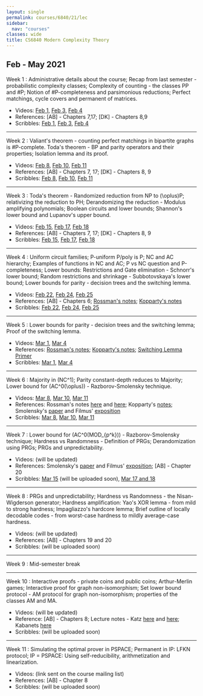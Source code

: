 ```yaml
---
layout: single
permalink: courses/6840/21/lec
sidebar:
  nav: "courses"
classes: wide
title: CS6840 Modern Complexity Theory
---
```


## Feb - May 2021

Week 1
: Administrative details about the course; Recap from last semester - probabilistic complexity classes; Complexity of counting - the classes PP and #P; Notion of #P-completeness and parsimonious reductions; Perfect matchings, cycle covers and permanent of matrices.
- Videos: [Feb 1](https://drive.google.com/file/d/1JeVe4nCHJOVbc6fdtHIpih3AoYlOyDZz/view?usp=sharing),
[Feb 3](https://drive.google.com/file/d/1SrPgZJpuZmzvSO5CEuToFtM4JH-iy0Op/view?usp=sharing),
[Feb 4](https://drive.google.com/file/d/1J3GwBTSQXI2GQdhZHc-sEd0pJNBitKX8/view?usp=sharing)
- References: [AB] - Chapters 7,17; [DK] - Chapters 8,9
- Scribbles: [Feb 1](https://drive.google.com/file/d/1iGXILSPJ4yvStlkE29ygwj17227B9bPp/view?usp=sharing), [Feb 3](https://drive.google.com/file/d/1qI7ff28xvB4dJEvXbt6IEhr9B7lexXFg/view?usp=sharing), [Feb 4](https://drive.google.com/file/d/1xiI6qxu5YHHfC7-L4lO-sqTA9Bfws9nM/view?usp=sharing)

---

Week 2
: Valiant's theorem - counting perfect matchings in bipartite graphs is #P-complete. Toda's theorem - BP and parity operators and their properties; Isolation lemma and its proof.
- Videos: [Feb 8](https://drive.google.com/file/d/1XxnB7vfsGxj_GhJkimFc1KCCpNaebnUZ/view?usp=sharing),
[Feb 10](https://drive.google.com/file/d/1cCDtR-vG7RwvPkGcDnw1C2LHpn2ArSjW/view?usp=sharing),
[Feb 11](https://drive.google.com/file/d/1sqLy7lMXbyE0A5QnZBGb8ruG_1QmqiQU/view?usp=sharing)
- References: [AB] - Chapters 7, 17; [DK] - Chapters 8, 9
- Scribbles: [Feb 8](https://drive.google.com/file/d/1ioqcmXpVTh8zHQZWaDutaqCKfpFGsxE_/view?usp=sharing),
[Feb 10](https://drive.google.com/file/d/1jBNq4t9bq2xWc7pqgRwSRO9cM9ih1ZrV/view?usp=sharing),
[Feb 11](https://drive.google.com/file/d/1z6RbTOzB8-LTWLwVtxR_Hj4PqF9BMj9E/view?usp=sharing)

---

Week 3
: Toda's theorem - Randomized reduction from NP to \(\oplus\)P; relativizing the reduction to PH; Derandomizing the reduction - Modulus amplifying polynomials; Boolean circuits and lower bounds; Shannon's lower bound and Lupanov's upper bound.
- Videos: [Feb 15](https://drive.google.com/file/d/1nH5MLfyqNu2D_jx-GYI6eSQI_lvVr2RN/view?usp=sharing),
[Feb 17](https://drive.google.com/file/d/1fEwRzA6x07eUOa-iv9C-nig4hNupr_0-/view?usp=sharing),
[Feb 18](https://drive.google.com/file/d/1GIwdqy1jOYE7Zx2DMyP9Wi-zjGPuynNO/view?usp=sharing)
- References: [AB] - Chapters 7, 17; [DK] - Chapters 8, 9
- Scribbles: [Feb 15](https://drive.google.com/file/d/1GcJw7IpUBRr4B-FJ7Y3eYeRgblQ38Ndh/view?usp=sharing),
[Feb 17](https://drive.google.com/file/d/1kWBXWJtBeWQlCYO5hEDZ1rVbXacJVjZ5/view?usp=sharing),
[Feb 18](https://drive.google.com/file/d/1z-zY9y6LByy2MqGMDwPVJE13mbhmzKfo/view?usp=sharing)

---

Week 4
: Uniform circuit families; P-uniform P/poly is P; NC and AC hierarchy; Examples of functions in NC and AC; P vs NC question and P-completeness; Lower bounds: Restrictions and Gate elimination - Schnorr's lower bound; Random restrictions and shrinkage - Subbotovskaya's lower bound; Lower bounds for parity - decision trees and the switching lemma.
- Videos: [Feb 22](https://drive.google.com/file/d/1dV3V21oEa7tG2xNfXmjfQ2900cv9-I05/view?usp=sharing),
[Feb 24](https://drive.google.com/file/d/17uOWKjvPu8ZsvH_754pX3LcjFJDTeVil/view?usp=sharing),
[Feb 25](https://drive.google.com/file/d/1RayI8Dc4c05jZjG2ZwnMk0SAnwxKmrwQ/view?usp=sharing)
- References: [AB] - Chapters 6; [Rossman's notes](http://www.math.toronto.edu/rossman/2429-L2.pdf); [Kopparty's notes](https://sites.math.rutgers.edu/~sk1233/courses/topics-S13/lec2.pdf)
- Scribbles: [Feb 22](https://drive.google.com/file/d/14-6liJaDJ-_597iAMciximO2ZnDHrC5A/view?usp=sharing),
[Feb 24](https://drive.google.com/file/d/1trNrCaJOXCMBPLYg7OdtoREw1dg07U3J/view?usp=sharing),
[Feb 25](https://drive.google.com/file/d/1NfALMdz4Ppc6FN7ICYBwvexL42z0rT-E/view?usp=sharing)

---

Week 5
: Lower bounds for parity - decision trees and the switching lemma; Proof of the switching lemma.
- Videos: [Mar 1](https://drive.google.com/file/d/1j8NTsAhf-o8r2TJDTodbTmATDoXi1WiN/view?usp=sharing),
[Mar 4](https://drive.google.com/file/d/1kX7H9ssum6-ocu6wGaBp9Fb0uJQyaRJn/view?usp=sharing)
- References: [Rossman's notes](http://www.math.toronto.edu/rossman/2429-L6.pdf);
  [Kopparty's notes](https://sites.math.rutgers.edu/~sk1233/courses/topics-S13/lec3.pdf);
  [Switching Lemma Primer](https://www.cs.toronto.edu/~toni/Courses/Complexity2015/handouts/primer.pdf)
- Scribbles: [Mar 1](https://drive.google.com/file/d/1NfALMdz4Ppc6FN7ICYBwvexL42z0rT-E/view?usp=sharing),
[Mar 4](https://drive.google.com/file/d/1RPXDJiOSDilL6dZH7wi3MFJF6TK9u55y/view?usp=sharing)

---

Week 6
: Majority in \(NC^1\); Parity constant-depth reduces to Majority; Lower bound for \(AC^0(\oplus)\) - Razborov-Smolensky technique.
- Videos: [Mar 8](https://drive.google.com/file/d/1RkDYr2tU_Lbf46FNHz5W6NBxtxVM0QnT/view?usp=sharing),
[Mar 10](https://drive.google.com/file/d/1iEGz6GwKzV9Q6xb-7iJS_2xOpvKch0pV/view?usp=sharing),
[Mar 11](https://drive.google.com/file/d/17jFbe2IyKWO0qBn3UeMrg7M-SwEMc0P5/view?usp=sharing)
- References: Rossman's notes [here](http://www.math.toronto.edu/rossman/2429-L6.pdf) and [here](http://www.math.toronto.edu/rossman/2429-L7.pdf); Kopparty's [notes](https://sites.math.rutgers.edu/~sk1233/courses/topics-S13/lec4.pdf); Smolensky's [paper](https://www.computer.org/csdl/pds/api/csdl/proceedings/download-article/12OmNyoAA8d/pdf) and Filmus' [exposition](http://www.cs.utoronto.ca/~yuvalf/Smolensky.pdf)
- Scribbles: [Mar 8](https://drive.google.com/file/d/1e1EY7PeHnHLEwgVR0DF3c2FB4rennqpm/view?usp=sharing),
[Mar 10](https://drive.google.com/file/d/1CmoVuhypqp1T1blhMqLAhINKzl2QYme0/view?usp=sharing),
[Mar 11](https://drive.google.com/file/d/1basH15PhpgSFre9Jz9FUE-VMHAg6ZIng/view?usp=sharing)

---

Week 7
: Lower bound for \(AC^0(MOD_{p^k})\) - Razborov-Smolensky technique; Hardness vs Randomness - Definition of PRGs; Derandomization using PRGs; PRGs and unpredictability.
- Videos: (will be updated)
- References: Smolensky's [paper](https://www.computer.org/csdl/pds/api/csdl/proceedings/download-article/12OmNyoAA8d/pdf) and Filmus' [exposition](http://www.cs.utoronto.ca/~yuvalf/Smolensky.pdf); [AB] - Chapter 20
- Scribbles: [Mar 15]("") (will be uploaded soon),
[Mar 17 and 18](https://drive.google.com/file/d/1tKl3nrZzk4Geow2_Ru1mZ2qxmd0mzKWT/view?usp=sharing)

---

Week 8
: PRGs and unpredictability; Hardness vs Randomness - the Nisan-Wigderson generator; Hardness amplification: Yao's XOR lemma - from mild to strong hardness; Impagliazzo's hardcore lemma; Brief outline of locally decodable codes - from worst-case hardness to mildly average-case hardness.
- Videos: (will be updated)
- References: [AB] - Chapters 19 and 20
- Scribbles: (will be uploaded soon)

---

Week 9
: Mid-semester break

---

Week 10
: Interactive proofs - private coins and public coins; Arthur-Merlin games; Interactive proof for graph non-isomorphism; Set lower bound protocol - AM protocol for graph non-isomorphism; properties of the classes AM and MA.
- Videos: (will be updated)
- Reference: [AB] - Chapters 8; Lecture notes - Katz [here](https://www.cs.umd.edu/~jkatz/complexity/f11/lecture16.pdf) and [here](https://www.cs.umd.edu/~jkatz/complexity/f05/lecture10.pdf); Kabanets [here](https://www2.cs.sfu.ca/~kabanets/407/lectures/lec13.pdf)
- Scribbles: (will be uploaded soon)

---

Week 11
: Simulating the optimal prover in PSPACE; Permanent in IP: LFKN protocol; IP = PSPACE: Using self-reducibility, arithmetization and linearization.
- Videos: (link sent on the course mailing list)
- References: [AB] - Chapter 8
- Scribbles: (will be uploaded soon)
